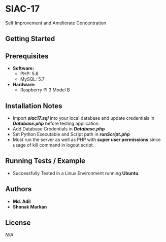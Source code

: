# SIAC-17
Self Improvement and Ameliorate Concentration

## Getting Started

## Prerequisites
* **Software:**
   * PHP: 5.6
   * MySQL: 5.7
* **Hardware:**
   * Raspberry PI 3 Model B

## Installation Notes
   * Import _**siac17.sql**_ into your local database and update credentials in _**Database.php**_ before testing application.
   * Add Database Credentials in _**Database.php**_
   * Set Python Executable and Script path in _**runScript.php**_
   * Must run the server as well as PHP with **super user permissions** since usage of kill command in logout script.
    
## Running Tests / Example
* Successfully Tested in a Linux Environment running **Ubuntu**.

## Authors
* **Md. Adil**
* **Shonak Markan**

## License
*N/A*
